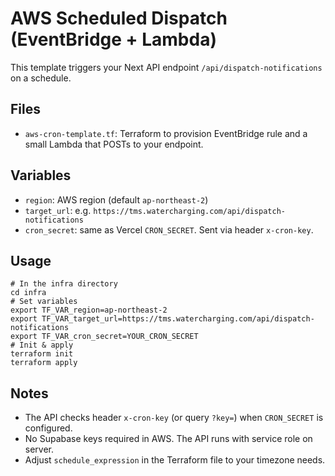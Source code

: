 # AWS Scheduled Dispatch (EventBridge + Lambda)

This template triggers your Next API endpoint `/api/dispatch-notifications` on a schedule.

## Files
- `aws-cron-template.tf`: Terraform to provision EventBridge rule and a small Lambda that POSTs to your endpoint.

## Variables
- `region`: AWS region (default `ap-northeast-2`)
- `target_url`: e.g. `https://tms.watercharging.com/api/dispatch-notifications`
- `cron_secret`: same as Vercel `CRON_SECRET`. Sent via header `x-cron-key`.

## Usage
```
# In the infra directory
cd infra
# Set variables
export TF_VAR_region=ap-northeast-2
export TF_VAR_target_url=https://tms.watercharging.com/api/dispatch-notifications
export TF_VAR_cron_secret=YOUR_CRON_SECRET
# Init & apply
terraform init
terraform apply
```

## Notes
- The API checks header `x-cron-key` (or query `?key=`) when `CRON_SECRET` is configured.
- No Supabase keys required in AWS. The API runs with service role on server.
- Adjust `schedule_expression` in the Terraform file to your timezone needs.

